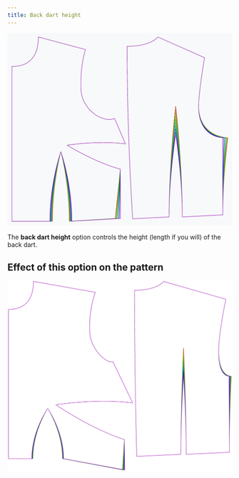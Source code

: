 ```yaml
---
title: Back dart height
---
```


![The effect of the back dart height option on the pattern](sample.png)

The **back dart height** option controls the height (length if you will) of the back dart.

## Effect of this option on the pattern

![This image shows the effect of this option by superimposing several variants that have a different value for this option](bella_backdartheight_sample.svg "Effect of this option on the pattern")
